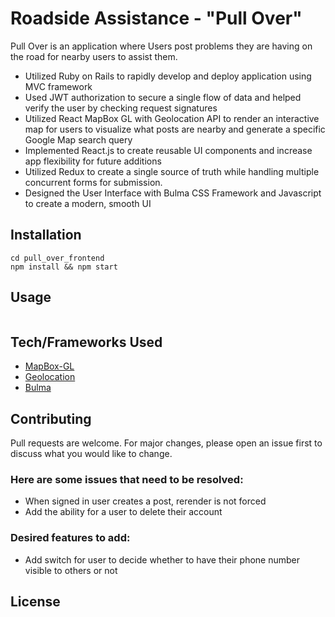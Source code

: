 # Roadside Assistance - "Pull Over"

Pull Over is an application where Users post problems they are having on the road for nearby users to assist them.


- Utilized Ruby on Rails to rapidly develop and deploy application using MVC framework
- Used JWT authorization to secure a single flow of data and helped verify the user by checking request signatures
- Utilized React MapBox GL with Geolocation API to render an interactive map for users to visualize what posts are nearby
and generate a specific Google Map search query
- Implemented React.js to create reusable UI components and increase app flexibility for future additions
- Utilized Redux to create a single source of truth while handling multiple concurrent forms for submission.
- Designed the User Interface with Bulma CSS Framework and Javascript to create a modern, smooth UI

## Installation

```
cd pull_over_frontend
npm install && npm start
```

## Usage

```javascript

```

## Tech/Frameworks Used

- [MapBox-GL](https://github.com/mapbox/mapbox-gl-js)
- [Geolocation](https://developer.mozilla.org/en-US/docs/Web/API/Geolocation_API)
- [Bulma](https://bulma.io/)

## Contributing
Pull requests are welcome. For major changes, please open an issue first to discuss what you would like to change.

### Here are some issues that need to be resolved:

- When signed in user creates a post, rerender is not forced
- Add the ability for a user to delete their account

### Desired features to add:

- Add switch for user to decide whether to have their phone number visible to others or not

## License
